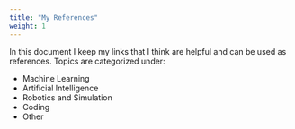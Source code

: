 ```yaml
---
title: "My References"
weight: 1
---
```


In this document I keep my links that I think are helpful and can be used as references. Topics are categorized under:

- Machine Learning
- Artificial Intelligence
- Robotics and Simulation
- Coding
- Other
